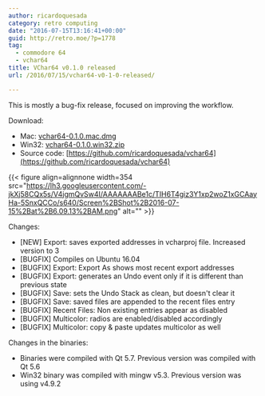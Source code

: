 ```yaml
---
author: ricardoquesada
category: retro computing
date: "2016-07-15T13:16:41+00:00"
guid: http://retro.moe/?p=1778
tag:
  - commodore 64
  - vchar64
title: VChar64 v0.1.0 released
url: /2016/07/15/vchar64-v0-1-0-released/

---
```

This is mostly a bug-fix release, focused on improving the workflow.

Download:

- Mac: [vchar64-0.1.0.mac.dmg](https://github.com/ricardoquesada/vchar64/releases/download/0.1.0/vchar64-0.1.0.mac.dmg)
- Win32: [vchar64-0.1.0.win32.zip](https://github.com/ricardoquesada/vchar64/releases/download/0.1.0/vchar64-0.1.0.win32.zip)
- Source code: [https://github.com/ricardoquesada/vchar64](https://github.com/ricardoquesada/vchar64)

{{< figure align=alignnone width=354 src="https://lh3.googleusercontent.com/-jkXj58CQx5s/V4jgmQvSw4I/AAAAAAABe1c/TIH6T4giz3Y1xp2woZ1xGCAayHa-5SnxQCCo/s640/Screen%2BShot%2B2016-07-15%2Bat%2B6.09.13%2BAM.png" alt="" >}}

Changes:

- \[NEW\] Export: saves exported addresses in vcharproj file. Increased version to 3
- \[BUGFIX\] Compiles on Ubuntu 16.04
- \[BUGFIX\] Export: Export As shows most recent export addresses
- \[BUGFIX\] Export: generates an Undo event only if it is different than previous state
- \[BUGFIX\] Save: sets the Undo Stack as clean, but doesn't clear it
- \[BUGFIX\] Save: saved files are appended to the recent files entry
- \[BUGFIX\] Recent Files: Non existing entries appear as disabled
- \[BUGFIX\] Multicolor: radios are enabled/disabled accordingly
- \[BUGFIX\] Multicolor: copy & paste updates multicolor as well

Changes in the binaries:

- Binaries were compiled with Qt 5.7. Previous version was compiled with Qt 5.6
- Win32 binary was compiled with mingw v5.3. Previous version was using v4.9.2
